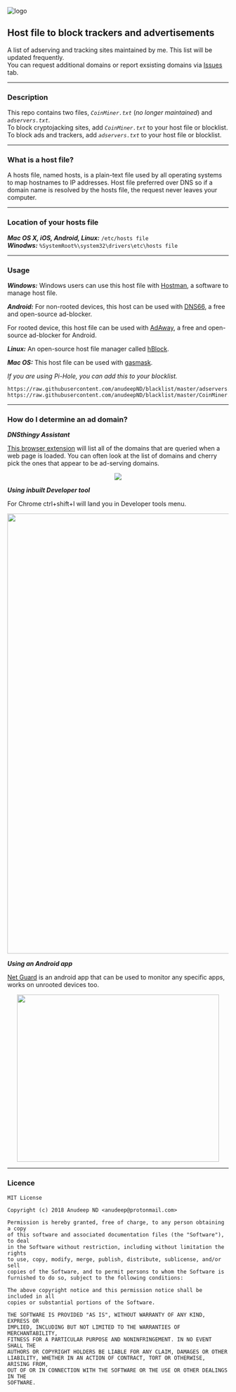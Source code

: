![logo](https://raw.githubusercontent.com/anudeepND/blacklist/master/images/logo.png) 
## Host file to block trackers and advertisements
          
A list of adserving and tracking sites maintained by me. This list will be updated frequently.   
You can request additional domains or report exsisting domains via <a href="https://github.com/anudeepND/blacklist/issues">Issues</a> tab.
   
*** 

### Description
      
This repo contains two files, *`CoinMiner.txt`* (*no longer maintained*) and *`adservers.txt`*.          
To block cryptojacking sites, add *`CoinMiner.txt`* to your host file or blocklist.      
To block ads and trackers, add *`adservers.txt`* to your host file or blocklist.

***
 
### What is a host file?                 
       
 A hosts file, named hosts, is a plain-text file used by all operating systems to map hostnames to IP addresses. Host file preferred over DNS so  if a domain name is resolved by the hosts file, the request never leaves your computer.
       
***
           
### Location of your hosts file               
       
***Mac OS X, iOS, Android, Linux:*** `/etc/hosts file`          
***Winodws:*** `%SystemRoot%\system32\drivers\etc\hosts file`            
       
 ***
       
### Usage            
           
***Windows:*** Windows users can use this host file with [Hostman](http://www.abelhadigital.com/hostsman/), a software to manage host file.       
     
***Android:*** For non-rooted devices, this host can be used with [DNS66](https://f-droid.org/en/packages/org.jak_linux.dns66/), a free and open-source ad-blocker.     
     
For rooted device, this host file can be used with [AdAway](https://f-droid.org/en/packages/org.adaway/), a free and open-source ad-blocker for Android.    
     
***Linux:*** An open-source host file manager called [hBlock](https://github.com/hectorm/hBlock).   
       
***Mac OS:*** This host file can be used with [gasmask](https://github.com/2ndalpha/gasmask).    
      
*If you are using Pi-Hole, you can add this to your blocklist.*      
```
https://raw.githubusercontent.com/anudeepND/blacklist/master/adservers.txt
https://raw.githubusercontent.com/anudeepND/blacklist/master/CoinMiner.txt
```
      
***    
       
### How do I determine an ad domain?     
   
***DNSthingy Assistant***      
        
<a href="https://chrome.google.com/webstore/detail/dnsthingy-assistant/fdmpekabnlekabjlimjkfmdjajnddgpc">This browser extension</a> will list all of the domains that are queried when a web page is loaded. You can often look at the list of domains and cherry pick the ones that appear to be ad-serving domains.


<p align="center">
  <img src="https://raw.githubusercontent.com/anudeepND/blacklist/master/images/img1.jpeg">
</p>
 
***Using inbuilt Developer tool***         
         
For Chrome ctrl+shift+I will land you in Developer tools menu.

<p align="center">
  <img width="625" height="1000" src="https://raw.githubusercontent.com/anudeepND/blacklist/master/images/img2.jpeg">
</p>
     
***Using an Android app*** 
     
[Net Guard](https://play.google.com/store/apps/details?id=eu.faircode.netguard) is an android app that can be used to monitor any specific apps, works on unrooted devices too.   
     
<p align="center">
  <img width="460" height="380" src="https://raw.githubusercontent.com/anudeepND/blacklist/master/images/img3.jpeg">
</p>
     
***
     
### Licence      
```
MIT License

Copyright (c) 2018 Anudeep ND <anudeep@protonmail.com>

Permission is hereby granted, free of charge, to any person obtaining a copy
of this software and associated documentation files (the "Software"), to deal
in the Software without restriction, including without limitation the rights
to use, copy, modify, merge, publish, distribute, sublicense, and/or sell
copies of the Software, and to permit persons to whom the Software is
furnished to do so, subject to the following conditions:

The above copyright notice and this permission notice shall be included in all
copies or substantial portions of the Software.

THE SOFTWARE IS PROVIDED "AS IS", WITHOUT WARRANTY OF ANY KIND, EXPRESS OR
IMPLIED, INCLUDING BUT NOT LIMITED TO THE WARRANTIES OF MERCHANTABILITY,
FITNESS FOR A PARTICULAR PURPOSE AND NONINFRINGEMENT. IN NO EVENT SHALL THE
AUTHORS OR COPYRIGHT HOLDERS BE LIABLE FOR ANY CLAIM, DAMAGES OR OTHER
LIABILITY, WHETHER IN AN ACTION OF CONTRACT, TORT OR OTHERWISE, ARISING FROM,
OUT OF OR IN CONNECTION WITH THE SOFTWARE OR THE USE OR OTHER DEALINGS IN THE
SOFTWARE.
```
